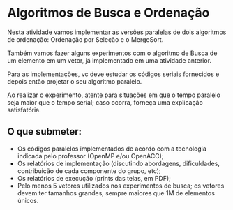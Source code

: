 # Algoritmos de Busca e Ordenação

Nesta atividade vamos implementar as versões paralelas de dois algoritmos de ordenação: Ordenação por Seleção e o MergeSort.

Também vamos fazer alguns experimentos com o algoritmo de Busca de um elemento em um vetor, já implementado em uma atividade anterior.

Para as implementações, vc deve estudar os códigos seriais fornecidos e depois então projetar o seu algoritmo paralelo.

Ao realizar o experimento, atente para situações em que o tempo paralelo seja maior que o tempo serial; caso ocorra, forneça uma explicação satisfatória.

## O que submeter:

* Os códigos paralelos implementados de acordo com a tecnologia indicada pelo professor (OpenMP e/ou OpenACC);
* Os relatórios de implementação (discutindo abordagens, dificuldades, contribuição de cada componente do grupo, etc);
* Os relatórios de execução (prints das telas, em PDF);
* Pelo menos 5 vetores utilizados nos experimentos de busca; os vetores devem ter tamanhos grandes, sempre maiores que 1M de elementos únicos.


